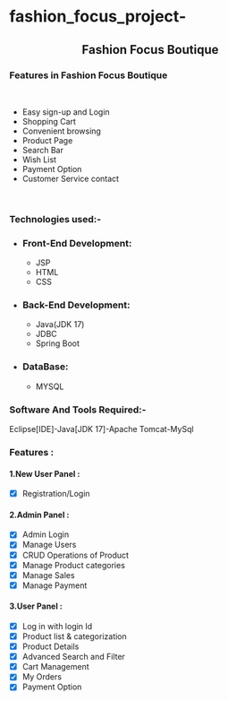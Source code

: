 # fashion_focus_project-
<div align="center"> <h2>Fashion Focus Boutique</h2></div>	
<h3>Features in  Fashion Focus Boutique</h3>
<br>
<ul>
	<li>	Easy sign-up and Login</li>
	<li>Shopping Cart</li>
	<li>Convenient browsing</li>
	<li>Product Page</li>
	<li>	Search Bar</li>
	<li>Wish List</li>
	<li>Payment Option</li>
	<li>Customer Service contact </li></ul>
	<br>
	<h3>Technologies used:-</h3>
	<ul>
	<li><h3>Front-End Development:</h3>
		<ul>
	<li>JSP</li>
	<li>HTML</li>
			<li>CSS</li></ul>
	<li><h3>Back-End Development:</h3>
		<ul>
	<li>Java(JDK 17)</li>
	<li>JDBC</li>
			<li>Spring Boot</li></ul>
		<li><h3>DataBase:</h3>
			<ul>
				<li>MYSQL</li></ul>
	</ul>
	<h3>Software And Tools Required:- </h3> <p>Eclipse[IDE]-Java[JDK 17]-Apache Tomcat-MySql</p>
	<h3>Features :</h3>
	
<h4> 1.New User Panel :</h4>

- [X] Registration/Login
	
<h4> 2.Admin Panel : </h4>

- [X] Admin Login
- [X] Manage Users
- [X] CRUD Operations of Product 	
- [X] Manage Product categories
- [X] Manage Sales
- [X] Manage Payment

<h4> 3.User Panel :</h4>

- [X] Log in with login Id
- [X] Product list & categorization
- [X] Product Details	
- [X] Advanced Search and Filter
- [X] Cart Management
- [X] My Orders
- [X] Payment Option
